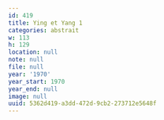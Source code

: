 ```yaml
---
id: 419
title: Ying et Yang 1
categories: abstrait
w: 113
h: 129
location: null
note: null
file: null
year: '1970'
year_start: 1970
year_end: null
image: null
uuid: 5362d419-a3dd-472d-9cb2-273712e5648f
---
```


